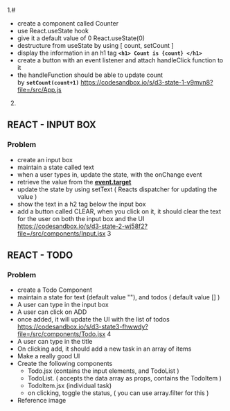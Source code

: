 1.#
- create a component called Counter
- use React.useState hook
- give it a default value of 0 React.useState(0)
- destructure from useState by using [ count, setCount ]
- display the information in an h1 tag **`<h1> Count is {count} </h1>`**
- create a button with an event listener and attach handleClick function to it
- the handleFunction should be able to update count by **`setCount(count+1)`**
https://codesandbox.io/s/d3-state-1-v9mvn8?file=/src/App.js
2.
## **REACT - INPUT BOX**
### **Problem**
- create an input box
- maintain a state called text
- when a user types in, update the state, with the onChange event
- retrieve the value from the **[event.target](https://developer.mozilla.org/en-US/docs/Web/API/Event/target)**
- update the state by using setText ( Reacts dispatcher for updating the value )
- show the text in a h2 tag below the input box
- add a button called CLEAR, when you click on it, it should clear the text for the user on both the input box and the UI
https://codesandbox.io/s/d3-state-2-wj58f2?file=/src/components/Input.jsx
3

## **REACT - TODO**

### **Problem**

- create a Todo Component
- maintain a state for text (default value ""), and todos ( default value [] )
- A user can type in the input box
- A user can click on ADD
- once added, it will update the UI with the list of todos
https://codesandbox.io/s/d3-state3-fhwwdy?file=/src/components/Todo.jsx
4
- A user can type in the title
- On clicking add, it should add a new task in an array of items
- Make a really good UI
- Create the following components
    - Todo.jsx (contains the input elements, and TodoList )
    - TodoList. ( accepts the data array as props, contains the TodoItem )
    - TodoItem.jsx (individual task)
    - on clicking, toggle the status, ( you can use array.filter for this )
- Reference image
